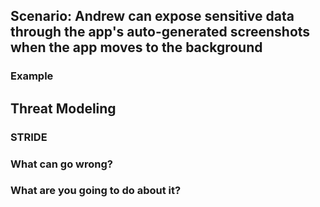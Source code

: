 ## Scenario: Andrew can expose sensitive data through the app's auto-generated screenshots when the app moves to the background

### Example

## Threat Modeling

### STRIDE

### What can go wrong?

### What are you going to do about it?